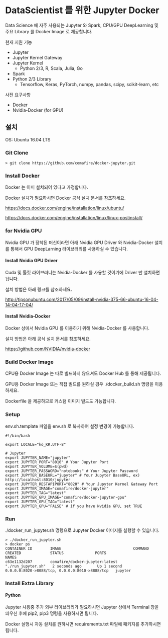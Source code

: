 # DataScientist 를 위한 Jupyter Docker 

Data Science 에 자주 사용되는 Jupyter 와 Spark, CPU/GPU DeepLearning 및 주요 Library 를 Docker Image 로 제공합니다.

현재 지원 기능 
* Jupyter
* Jupyter Kernel Gateway
* Jupyter Kernel
  * Python 2/3, R, Scala, Julia, Go
* Spark   
* Python 2/3 Library
  * Tensorflow, Keras, PyTorch, numpy, pandas, scipy, scikit-learn, etc

사전 요구사항
* Docker
* Nvidia-Docker (for GPU)

## 설치

OS: Ubuntu 16.04 LTS

### Git Clone

```
> git clone https://github.com/comafire/docker-jupyter.git
```

### Install Docker

Docker 는 이미 설치되어 있다고 가정합니다.

Docker 설치가 필요하시면 Docker 공식 설치 문서를 참조하세요.

https://docs.docker.com/engine/installation/linux/ubuntu/

https://docs.docker.com/engine/installation/linux/linux-postinstall/

### for Nvidia GPU

Nvidia GPU 가 장착된 머신이라면 아래 Nvidia GPU Driver 와 Nvidia-Docker 설치를 통해서 GPU DeepLarning 라이브러리를 사용하실 수 있습니다.

#### Install Nvidia GPU Driver 

Cuda 및 툴킷 라이브러니는 Nvidia-Docker 를 사용할 것이기에 Driver 만 설치하면 됩니다.

설치 방법은 아래 링크를 참조하세요.

http://tipsonubuntu.com/2017/05/09/install-nvidia-375-66-ubuntu-16-04-14-04-17-04/

#### Install Nvidia-Docker

Docker 상에서 Nvidia GPU 를 이용하기 위해 Nvidia-Docker 를 사용합니다.

설치 방법은 아래 공식 설치 문서를 참조하세요.

https://github.com/NVIDIA/nvidia-docker

### Build Docker Image

CPU용 Docker Image 는 따로 빌드하지 않으셔도 Docker Hub 를 통해 제공됩니다.

GPU용 Docker Image 또는 직접 빌드를 원하실 경우 ./docker_build.sh 명령을 이용하세요.

Dockerfile 을 제공하므로 커스텀 이미지 빌드도 가능합니다.

### Setup

env.sh.template 파일을 env.sh 로 복사하여 설정 변경이 가능합니다.

```
#!/bin/bash

export LOCALE="ko_KR.UTF-8"

# Jupyter
export JUPYTER_NAME="jupyter"
export JUPYTER_PORT="8010" # Your Jupyter Port
export JUPYTER_VOLUME=$(pwd)
export JUPYTER_PASSWORD="notebooks" # Your Jupyter Password
export JUPYTER_BASEURL="jupyter" # Your Jupyter BaseURL, ex) http://localhost:8010/jupyter
export JUPYTER_RESTAPIPORT="8020" # Your Jupyter Kernel Gateway Port
export JUPYTER_IMAGE="comafire/docker-jupyter"
export JUPYTER_TAG="latest"
export JUPYTER_GPU_IMAGE="comafire/docker-jupyter-gpu"
export JUPYTER_GPU_TAG="latest"
export JUPYTER_GPU="FALSE" # if you have Nvidia GPU, set TRUE
```

### Run

./docker_run_jupyter.sh 명령으로 Jupyter Docker 이미지를 실행할 수 있습니다.

```
> ./docker_run_jupyter.sh 
> docker ps
CONTAINER ID        IMAGE                                COMMAND              CREATED             STATUS              PORTS                                            NAMES
c63e1132d207        comafire/docker-jupyter:latest       "./run_jupyter.sh"   2 seconds ago       Up 1 second         0.0.0.0:8020->8088/tcp, 0.0.0.0:8010->8888/tcp   jupyter
```

### Install Extra Library

#### Python

Jupyter 사용중 추가 외부 라이브러리가 필요하시면 Jupyter 상에서 Terminal 창을 띄우신 후에 pip2, pip3 명령을 사용하시면 됩니다.

Docker 실행시 자동 설치를 원하시면 requirements.txt 파일에 패키지를 추가하시면 됩니다.

